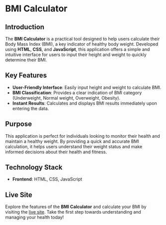 # BMI Calculator

## Introduction

The **BMI Calculator** is a practical tool designed to help users calculate their Body Mass Index (BMI), a key indicator of healthy body weight. Developed using **HTML**, **CSS**, and **JavaScript**, this application offers a simple and intuitive interface for users to input their height and weight to quickly determine their BMI.

## Key Features

- **User-Friendly Interface**: Easily input height and weight to calculate BMI.
- **BMI Classification**: Provides a clear indication of BMI category (Underweight, Normal weight, Overweight, Obesity).
- **Instant Results**: Calculates and displays BMI results immediately upon entering the data.

## Purpose

This application is perfect for individuals looking to monitor their health and maintain a healthy weight. By providing a quick and accurate BMI calculation, it helps users understand their weight status and make informed decisions about their health and fitness.

## Technology Stack

- **Frontend**: HTML, CSS, JavaScript

## Live Site

Explore the features of the **BMI Calculator** and calculate your BMI by visiting the [live site](https://shimmering-parfait-490560.netlify.app/). Take the first step towards understanding and managing your health today!
